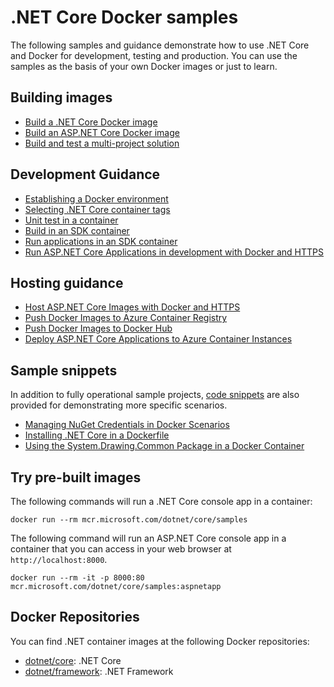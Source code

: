 # .NET Core Docker samples

The following samples and guidance demonstrate how to use .NET Core and Docker for development, testing and production. You can use the samples as the basis of your own Docker images or just to learn.

## Building images

* [Build a .NET Core Docker image](dotnetapp/README.md)
* [Build an ASP.NET Core Docker image](aspnetapp/README.md)
* [Build and test a multi-project solution](complexapp/README.md)

## Development Guidance

* [Establishing a Docker environment](establishing-docker-environment.md)
* [Selecting .NET Core container tags](selecting-tags.md)
* [Unit test in a container](run-unit-tests-in-container.md)
* [Build in an SDK container](build-in-sdk-container.md)
* [Run applications in an SDK container](run-in-sdk-container.md)
* [Run ASP.NET Core Applications in development with Docker and HTTPS](run-aspnetcore-https-development.md)

## Hosting guidance

* [Host ASP.NET Core Images with Docker and HTTPS](host-aspnetcore-https.md)
* [Push Docker Images to Azure Container Registry](push-image-to-acr.md)
* [Push Docker Images to Docker Hub](push-image-to-dockerhub.md)
* [Deploy ASP.NET Core Applications to Azure Container Instances](deploy-container-to-aci.md)

## Sample snippets

In addition to fully operational sample projects, [code snippets](snippets/) are also provided for demonstrating more specific scenarios.

* [Managing NuGet Credentials in Docker Scenarios](snippets/nuget-credentials.md)
* [Installing .NET Core in a Dockerfile](snippets/installing-dotnet.md)
* [Using the System.Drawing.Common Package in a Docker Container](snippets/using-system-drawing-common.md)

## Try pre-built images

The following commands will run a .NET Core console app in a container:

```console
docker run --rm mcr.microsoft.com/dotnet/core/samples
```

The following command will run an ASP.NET Core console app in a container that you can access in your web browser at `http://localhost:8000`.

```console
docker run --rm -it -p 8000:80 mcr.microsoft.com/dotnet/core/samples:aspnetapp
```

## Docker Repositories

You can find .NET container images at the following Docker repositories:

* [dotnet/core](https://hub.docker.com/_/microsoft-dotnet-core/): .NET Core
* [dotnet/framework](https://hub.docker.com/_/microsoft-dotnet-framework/): .NET Framework
